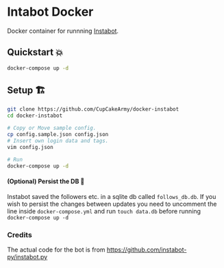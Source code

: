 # Intabot Docker

Docker container for runnning [Instabot](https://github.com/instabot-py/instabot.py).

## Quickstart 💥

```bash
docker-compose up -d
```

## Setup 🏗

```bash
git clone https://github.com/CupCakeArmy/docker-instabot
cd docker-instabot

# Copy or Move sample config.
cp config.sample.json config.json
# Insert own login data and tags.
vim config.json

# Run
docker-compose up -d
```

#### (Optional) Persist the DB 💽

Instabot saved the followers etc. in a sqlite db called `follows_db.db`. If you wish to persist the changes between updates you need to uncomment the line inside `docker-compose.yml` and run `touch data.db` before running `docker-compose up -d`

### Credits 

The actual code for the bot is from https://github.com/instabot-py/instabot.py
